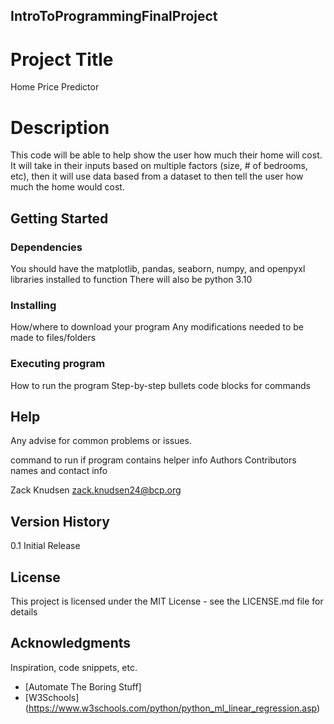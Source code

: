 ## IntroToProgrammingFinalProject
# Project Title
Home Price Predictor

# Description
This code will be able to help show the user how much their home will cost.
It will take in their inputs based on multiple factors (size, # of bedrooms, etc), then it will use data based from a dataset to then tell the user how much 
the home would cost.
## Getting Started
### Dependencies
You should have the matplotlib, pandas, seaborn, numpy, and openpyxl libraries installed to function
There will also be python 3.10
### Installing
How/where to download your program
Any modifications needed to be made to files/folders
### Executing program
How to run the program
Step-by-step bullets
code blocks for commands
## Help
Any advise for common problems or issues.

command to run if program contains helper info
Authors
Contributors names and contact info

Zack Knudsen
zack.knudsen24@bcp.org

## Version History
0.1
Initial Release
## License
This project is licensed under the MIT License - see the LICENSE.md file for details

## Acknowledgments
Inspiration, code snippets, etc.

* [Automate The Boring Stuff]
* [W3Schools] (https://www.w3schools.com/python/python_ml_linear_regression.asp)
